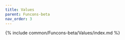 ```yaml
---
title: Values
parent: Funcons-beta
nav_order: 3
---
```


{% include common/Funcons-beta/Values/index.md %}
